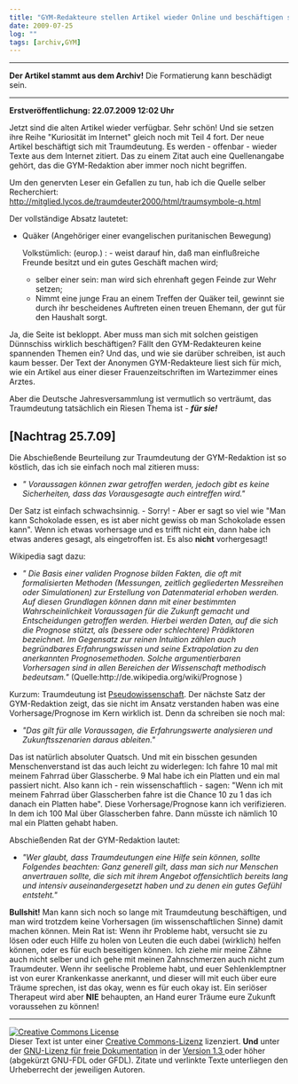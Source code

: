 ```yaml
---
title: "GYM-Redakteure stellen Artikel wieder Online und beschäftigen sich mit Traumdeutung. [Nachtrag 25.7.09] "
date: 2009-07-25
log: ""
tags: [archiv,GYM]
---
```

<hr><b>Der Artikel stammt aus dem Archiv!</b> Die Formatierung kann beschädigt sein.<hr>

<b>Erstveröffentlichung: 22.07.2009 12:02 Uhr</b>

Jetzt sind die alten Artikel wieder verfügbar. Sehr schön! Und sie setzen ihre Reihe "Kuriosität im Internet" gleich noch mit Teil 4 fort. Der neue Artikel beschäftigt sich mit Traumdeutung. Es werden - offenbar - wieder Texte aus dem Internet zitiert. Das zu einem Zitat auch eine Quellenangabe gehört, das die GYM-Redaktion aber immer noch nicht begriffen.
<!--break-->
Um den genervten Leser ein Gefallen zu tun, hab ich die Quelle selber Recherchiert:
http://mitglied.lycos.de/traumdeuter2000/html/traumsymbole-q.html

Der vollständige Absatz lautetet:
<ul>
<li> Quäker (Angehöriger einer evangelischen puritanischen Bewegung)

Volkstümlich: (europ.) : - weist darauf hin, daß man einflußreiche Freunde besitzt und ein gutes Geschäft machen wird;

- selber einer sein: man wird sich ehrenhaft gegen Feinde zur Wehr setzen;
- Nimmt eine junge Frau an einem Treffen der Quäker teil, gewinnt sie durch ihr bescheidenes Auftreten einen treuen Ehemann, der gut für den Haushalt sorgt.</li>
</ul>

Ja, die Seite ist bekloppt. Aber muss man sich mit solchen geistigen Dünnschiss wirklich beschäftigen? Fällt den GYM-Redakteuren keine spannenden Themen ein? Und das, und wie sie darüber schreiben, ist auch kaum besser. Der Text der Anonymen GYM-Redakteure liest sich für mich, wie ein Artikel aus einer dieser Frauenzeitschriften im Wartezimmer eines Arztes.

Aber die Deutsche Jahresversammlung ist vermutlich so verträumt, das Traumdeutung tatsächlich ein Riesen Thema ist - <i><b>für sie!</b></i>

<h2>[Nachtrag 25.7.09]</h2>
Die Abschießende Beurteilung zur Traumdeutung der GYM-Redaktion ist so köstlich, das ich sie einfach noch mal zitieren muss:
<ul>
<li><cite>" Voraussagen können zwar getroffen werden, jedoch gibt es keine Sicherheiten, dass das Vorausgesagte auch eintreffen wird."</cite></li>
</ul>

Der Satz ist einfach schwachsinnig. - Sorry! - Aber er sagt so viel wie "Man kann Schokolade essen, es ist aber nicht gewiss ob man Schokolade essen kann". Wenn ich etwas vorhersage und es trifft nicht ein, dann habe ich etwas anderes gesagt, als eingetroffen ist. Es also <b>nicht</b> vorhergesagt!

Wikipedia sagt dazu:
<ul>
<li><cite>" Die Basis einer validen Prognose bilden Fakten, die oft mit formalisierten Methoden (Messungen, zeitlich gegliederten Messreihen oder Simulationen) zur Erstellung von Datenmaterial erhoben werden. Auf diesen Grundlagen können dann mit einer bestimmten Wahrscheinlichkeit Voraussagen für die Zukunft gemacht und Entscheidungen getroffen werden. Hierbei werden Daten, auf die sich die Prognose stützt, als (bessere oder schlechtere) Prädiktoren bezeichnet. Im Gegensatz zur reinen Intuition zählen auch begründbares Erfahrungswissen und seine Extrapolation zu den anerkannten Prognosemethoden. Solche argumentierbaren Vorhersagen sind in allen Bereichen der Wissenschaft methodisch bedeutsam."</cite> (Quelle:http://de.wikipedia.org/wiki/Prognose ) </li>
</ul>

Kurzum: Traumdeutung ist <a href="http://de.wikipedia.org/wiki/Pseudowissenschaft">Pseudowissenschaft</a>. Der nächste Satz der GYM-Redaktion zeigt, das sie nicht im Ansatz verstanden haben was eine Vorhersage/Prognose im Kern wirklich ist. Denn da schreiben sie noch mal:

<ul>
<li><cite>"Das gilt für alle Voraussagen, die Erfahrungswerte analysieren und Zukunftsszenarien daraus ableiten."</cite> </li>
</ul>

Das ist natürlich absoluter Quatsch. Und mit ein bisschen gesunden Menschenverstand ist das auch leicht zu widerlegen: Ich fahre 10 mal mit meinem Fahrrad über Glasscherbe. 9 Mal habe ich ein Platten und ein mal passiert nicht. Also kann ich - rein wissenschaftlich - sagen: "Wenn ich mit meinem Fahrrad über Glasscherben fahre ist die Chance 10 zu 1 das ich danach ein Platten habe". Diese Vorhersage/Prognose kann ich verifizieren. In dem ich 100 Mal über Glasscherben fahre. Dann müsste ich nämlich 10 mal ein Platten gehabt haben.

Abschießenden Rat der GYM-Redaktion lautet:
<ul>
<li><cite>"Wer glaubt, dass Traumdeutungen eine Hilfe sein können, sollte Folgendes beachten: Ganz generell gilt, dass man sich nur Menschen anvertrauen sollte, die sich mit ihrem Angebot offensichtlich bereits lang und intensiv auseinandergesetzt haben und zu denen ein gutes Gefühl entsteht."</cite> </li>
</ul>

<b>Bullshit!</b> Man kann sich noch so lange mit Traumdeutung beschäftigen, und man wird trotzdem keine Vorhersagen (im wissenschaftlichen Sinne) damit machen können. Mein Rat ist: Wenn ihr Probleme habt, versucht sie zu lösen oder euch Hilfe zu holen von Leuten die euch dabei (wirklich) helfen können, oder es für euch beseitigen können. Ich ziehe mir meine Zähne auch nicht selber und ich gehe mit meinen Zahnschmerzen auch nicht zum Traumdeuter. Wenn ihr seelische Probleme habt, und euer  Sehlenklemptner ist von eurer Krankenkasse anerkannt, und dieser will mit euch über eure Träume sprechen, ist das okay, wenn es für euch okay ist. Ein seriöser Therapeut wird aber <b>NIE</b> behaupten,  an Hand eurer Träume eure Zukunft voraussehen zu können!

<hr>

<a rel="license" href="http://creativecommons.org/licenses/by-sa/3.0/de/"><img alt="Creative Commons License" style="border-width:0" src="http://i.creativecommons.org/l/by-sa/3.0/de/88x31.png" /></a><br />Dieser <span xmlns:dc="http://purl.org/dc/elements/1.1/" href="http://purl.org/dc/dcmitype/Text" rel="dc:type">Text</span> ist unter einer <a rel="license" href="http://creativecommons.org/licenses/by-sa/3.0/de/">Creative Commons-Lizenz</a> lizenziert. <b>Und</b> unter der <a href="http://de.wikipedia.org/wiki/GFDL">GNU-Lizenz für freie Dokumentation</a> in der <a href="http://www.gnu.org/licenses/fdl-1.3.html">Version 1.3 </a> oder höher (abgekürzt GNU-FDL oder GFDL). Zitate und verlinkte Texte unterliegen den Urheberrecht der jeweiligen Autoren.
